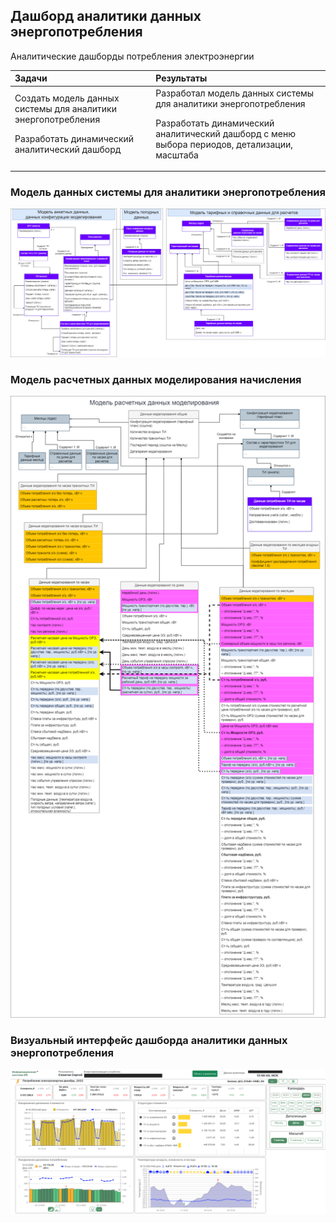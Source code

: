 ## Дашборд аналитики данных энергопотребления  

Аналитические дашборды потребления электроэнергии

| Задачи                   | Результаты |
| :-------------------- | :--------------------- |
| Создать модель данных системы для аналитики энергопотребления  <P><P> Разработать динамический аналитический дашборд | Разработал модель данных системы для аналитики энергопотребления <P><P> Разработать динамический аналитический дашборд с меню выбора периодов, детализации, масштаба |


<!-- ## Реализация -->
### Модель данных системы для аналитики энергопотребления  

![Модель данных аналитики](DM_Ref_Anatytics_Dashboards.png)

### Модель расчетных данных моделирования начисления
![Модель расчетных данных моделирования начисления](<DM Модель расчетных данных моделирования.png>)

### Визуальный интерфейс дашборда аналитики данных энергопотребления  
![Визуальный интерфейс дашборда аналитики данных энергопотребления](UI_Analytic_Dashboard.png)